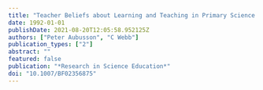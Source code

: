 ```yaml
---
title: "Teacher Beliefs about Learning and Teaching in Primary Science and Technology"
date: 1992-01-01
publishDate: 2021-08-20T12:05:58.952125Z
authors: ["Peter Aubusson", "C Webb"]
publication_types: ["2"]
abstract: ""
featured: false
publication: "*Research in Science Education*"
doi: "10.1007/BF02356875"
---
```


